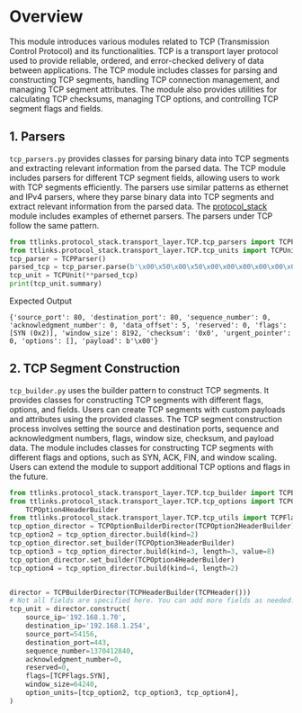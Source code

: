 # Overview
This module introduces various modules related to TCP (Transmission Control Protocol) and its functionalities. TCP is a transport layer protocol used to provide reliable, ordered, and error-checked delivery of data between applications. The TCP module includes classes for parsing and constructing TCP segments, handling TCP connection management, and managing TCP segment attributes. The module also provides utilities for calculating TCP checksums, managing TCP options, and controlling TCP segment flags and fields.


## 1. Parsers
`tcp_parsers.py` provides classes for parsing binary data into TCP segments and extracting relevant information from the parsed data. The TCP module includes parsers for different TCP segment fields, allowing users to work with TCP segments efficiently. The parsers use similar patterns as ethernet and IPv4 parsers, where they parse binary data into TCP segments and extract relevant information from the parsed data. The [protocol_stack](/docs/protocol_stack/protocol_stack.md) module includes examples of ethernet parsers. The parsers under TCP follow the same pattern.

```python
from ttlinks.protocol_stack.transport_layer.TCP.tcp_parsers import TCPParser
from ttlinks.protocol_stack.transport_layer.TCP.tcp_units import TCPUnit
tcp_parser = TCPParser()
parsed_tcp = tcp_parser.parse(b'\x00\x50\x00\x50\x00\x00\x00\x00\x00\x00\x00\x00\x50\x02\x20\x00\x00\x00\x00\x00\x00')
tcp_unit = TCPUnit(**parsed_tcp)
print(tcp_unit.summary)
```

Expected Output
```
{'source_port': 80, 'destination_port': 80, 'sequence_number': 0, 'acknowledgment_number': 0, 'data_offset': 5, 'reserved': 0, 'flags': [SYN (0x2)], 'window_size': 8192, 'checksum': '0x0', 'urgent_pointer': 0, 'options': [], 'payload': b'\x00'}
```

## 2. TCP Segment Construction
`tcp_builder.py` uses the builder pattern to construct TCP segments. It provides classes for constructing TCP segments with different flags, options, and fields. Users can create TCP segments with custom payloads and attributes using the provided classes. The TCP segment construction process involves setting the source and destination ports, sequence and acknowledgment numbers, flags, window size, checksum, and payload data. The module includes classes for constructing TCP segments with different flags and options, such as SYN, ACK, FIN, and window scaling. Users can extend the module to support additional TCP options and flags in the future.

```python
from ttlinks.protocol_stack.transport_layer.TCP.tcp_builder import TCPBuilderDirector, TCPHeaderBuilder, TCPHeader
from ttlinks.protocol_stack.transport_layer.TCP.tcp_options import TCPOptionBuilderDirector, TCPOption2HeaderBuilder, TCPOption3HeaderBuilder, \
    TCPOption4HeaderBuilder
from ttlinks.protocol_stack.transport_layer.TCP.tcp_utils import TCPFlags
tcp_option_director = TCPOptionBuilderDirector(TCPOption2HeaderBuilder)
tcp_option2 = tcp_option_director.build(kind=2)
tcp_option_director.set_builder(TCPOption3HeaderBuilder)
tcp_option3 = tcp_option_director.build(kind=3, length=3, value=8)
tcp_option_director.set_builder(TCPOption4HeaderBuilder)
tcp_option4 = tcp_option_director.build(kind=4, length=2)


director = TCPBuilderDirector(TCPHeaderBuilder(TCPHeader()))
# Not all fields are specified here. You can add more fields as needed.
tcp_unit = director.construct(
    source_ip='192.168.1.70',
    destination_ip='192.168.1.254',
    source_port=54156,
    destination_port=443,
    sequence_number=1370412840,
    acknowledgment_number=0,
    reserved=0,
    flags=[TCPFlags.SYN],
    window_size=64240,
    option_units=[tcp_option2, tcp_option3, tcp_option4],
)
```